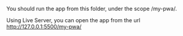 You should run the app from this folder,
under the scope /my-pwa/.

Using Live Server, you can open the app
from the url http://127.0.0.1:5500/my-pwa/